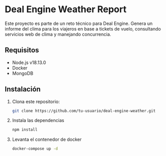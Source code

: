 # Deal Engine Weather Report

Este proyecto es parte de un reto técnico para Deal Engine. Genera un informe del clima para los viajeros en base a tickets de vuelo, consultando servicios web de clima y manejando concurrencia.

## Requisitos

- Node.js v18.13.0
- Docker
- MongoDB

## Instalación

1. Clona este repositorio:
   ```bash
   git clone https://github.com/tu-usuario/deal-engine-weather.git
2. Instala las dependencias
    ```bash
    npm install
3. Levanta el contenedor de docker
    ```bash
    docker-compose up -d

    